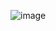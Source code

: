 

![image](https://user-images.githubusercontent.com/100531989/156943797-735816f8-186a-4b90-9051-5104c2fbea1f.png) 

	
</div>
<div id="gameLoader">
	<div class="loader">
	</div>
	
</div>
    
<div style="display:none;" id="mainContent">
	<div id="homepageBanner">
		<h1 style="filter: drop-shadow(0 0 0.35rem black);">Welcome to the SocketShot Alpha</h1>
		<h2 style="filter: drop-shadow(0 0 0.35rem black);">Free-to-Play Top Down Multiplayer Shooter</h2>
Play Now: https://young-flyai.github.io/SocketShot-Game/



## Running `Socketshot.io`
### Running `online`
- open a new tab
- go to: https://young-flyai.github.io/SocketShot-Game/
		
		
	
# Created by [Treatmet]

Smooth graphics and addicting gameplay			

# Game Control
![Game Control](https://user-images.githubusercontent.com/100531989/156944888-a95d970e-6283-450f-b1f5-6f65f46fcd3e.png)


# What The Game Looks Like (Filmed By [@Phenomenal Games](https://www.youtube.com/channel/UC0BRc5p9h4HmrMOt4clFvyg))
https://user-images.githubusercontent.com/100531989/156944333-cfef24a5-ec45-4678-b5e5-43516ab7dca6.mp4




